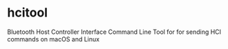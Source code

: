# hcitool
Bluetooth Host Controller Interface Command Line Tool for for sending HCI commands on macOS and Linux
